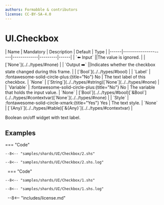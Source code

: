 ```yaml
---
authors: Formabble & contributors
license: CC-BY-SA-4.0
---
```



# UI.Checkbox

<div class="sh-parameters" markdown="1">
| Name | Mandatory | Description | Default | Type |
|------|---------------------|-------------|---------|------|
| `⬅️ Input` ||The value is ignored. | | [`None`](../../types/#none) |
| `Output ➡️` ||Indicates whether the checkbox state changed during this frame. | | [`Bool`](../../types/#bool) |
| `Label` | :fontawesome-solid-circle-plus:{title="No"} No  | The text label of this checkbox. | `None` | [`String`](../../types/#string)[`None`](../../types/#none) |
| `Variable` | :fontawesome-solid-circle-plus:{title="No"} No  | The variable that holds the input value. | `None` | [`Bool`](../../types/#bool)[`&Bool`](../../types/#contextvar)[`None`](../../types/#none) |
| `Style` | :fontawesome-solid-circle-xmark:{title="Yes"} Yes  | The text style. | `None` | [`{Any}`](../../types/#table)[`&{Any}`](../../types/#contextvar) |

</div>

Boolean on/off widget with text label.

## Examples

=== "Code"

  ```x86asm linenums="1"
  --8<-- "samples/shards/UI/Checkbox/2.shs"
  ```

  ```
  --8<-- "samples/shards/UI/Checkbox/2.shs.log"
  ```
&nbsp;
=== "Code"

  ```x86asm linenums="1"
  --8<-- "samples/shards/UI/Checkbox/1.shs"
  ```

  ```
  --8<-- "samples/shards/UI/Checkbox/1.shs.log"
  ```
&nbsp;
--8<-- "includes/license.md"

